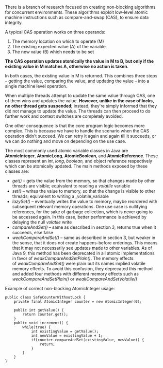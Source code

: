 There is a branch of research focused on creating non-blocking algorithms for concurrent environments. These algorithms exploit low-level atomic machine instructions such as compare-and-swap (CAS), to ensure data integrity.

A typical CAS operation works on three operands:

1.  The memory location on which to operate (M)
2.  The existing expected value (A) of the variable
3.  The new value (B) which needs to be set

**The CAS operation updates atomically the value in M to B, but only if the existing value in M matches A, otherwise no action is taken.**

In both cases, the existing value in M is returned. This combines three steps – getting the value, comparing the value, and updating the value – into a single machine level operation.

When multiple threads attempt to update the same value through CAS, one of them wins and updates the value. **However, unlike in the case of locks, no other thread gets suspended**; instead, they're simply informed that they did not manage to update the value. The threads can then proceed to do further work and context switches are completely avoided.

One other consequence is that the core program logic becomes more complex. This is because we have to handle the scenario when the CAS operation didn't succeed. We can retry it again and again till it succeeds, or we can do nothing and move on depending on the use case.

The most commonly used atomic variable classes in Java are **AtomicInteger**, **AtomicLong**, **AtomicBoolean**, and **AtomicReference**. These classes represent an _int_, _long_, _boolean,_ and object reference respectively which can be atomically updated. The main methods exposed by these classes are:

-   _get()_ – gets the value from the memory, so that changes made by other threads are visible; equivalent to reading a _volatile_ variable
-   _set()_ – writes the value to memory, so that the change is visible to other threads; equivalent to writing a _volatile_variable
-   _lazySet()_ – eventually writes the value to memory, maybe reordered with subsequent relevant memory operations. One use case is nullifying references, for the sake of garbage collection, which is never going to be accessed again. In this case, better performance is achieved by delaying the null _volatile_ write
-   _compareAndSet()_ – same as described in section 3, returns true when it succeeds, else false
-   _weakCompareAndSet()_ – same as described in section 3, but weaker in the sense, that it does not create happens-before orderings. This means that it may not necessarily see updates made to other variables. As of Java 9, this method has been deprecated in all atomic implementations in favor of _weakCompareAndSetPlain()_. The memory effects of _weakCompareAndSet()_ were plain but its names implied volatile memory effects. To avoid this confusion, they deprecated this method and added four methods with different memory effects such as _weakCompareAndSetPlain()_ or _weakCompareAndSetVolatile()_

Example of correct non-blocking AtomicInteger usage:

```
public class SafeCounterWithoutLock {
    private final AtomicInteger counter = new AtomicInteger(0);
    
    public int getValue() {
        return counter.get();
    }
    public void increment() {
        while(true) {
            int existingValue = getValue();
            int newValue = existingValue + 1;
            if(counter.compareAndSet(existingValue, newValue)) {
                return;
            }
        }
    }
}
```